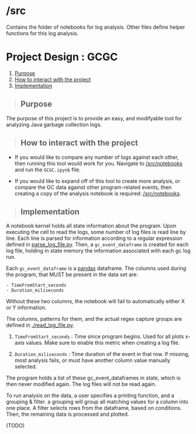 # /src
Contains the folder of notebooks for log analysis.
Other files define helper functions for this log analysis.

# Project Design : GCGC

1. [Purpose](#purpose)
2. [How to interact with the project](#how-to-interact-with-the-project)
3. [Implementation](#implementation)

> ## Purpose

The purpose of this project is to provide an easy, and modifyable tool for analyzing Java garbage collection logs. 


> ## How to interact with the project
- If you would like to compare any number of logs against each other, then running this tool would work for you. Navigate to [/src/notebooks](/src/notebooks) and run the `GCGC.ipynb` file.

- If you would like to expand off of this tool to create more analysis, or compare the GC data against other program-related events, then creating a copy of the analysis notebook is required: [/src/notebooks](/src/notebooks). 

> ## Implementation

A notebook kernel holds all state information about the program. Upon executing the cell to read the logs, some number of log files is read line by line. Each line is parsed for information according to a regular expression defined in [parse_log_file.py](parse_log_file.py). Then, a `gc_event_dataframe` is created for each log file, holding in state memory the information associated with each gc log run.

Each `gc_event_dataframe` is a [pandas](https://pandas.pydata.org) dataframe.
The columns used during the program, that MUST be present in the data set are:

    - TimeFromStart_seconds
    - Duration_miliseconds

Without these two columns, the notebook will fail to automatically either X or Y information. 

The columns, patterns for them, and the actual regex capture groups are defined in [./read_log_file.py](read_log_file.py).
1. `TimeFromStart_seconds` : Time since program begins. Used for all plots x-axis values. Make sure to enable this metric when creating a log file.

2. `Duration_miliseconds` : Time duration of the event in that row. If missing, most analysis fails, or must have another column value manually selected. 

The program holds a list of these gc_event_dataframes in state, which is then never modified again. The log files will not be read again.

To run analysis on the data, a user specifies a printing function, and a grouping & filter.
a grouping will group all matching values for a column into one place. A filter selects rows from the dataframe, based on conditions. Then, the remaining data is processed and plotted.

(TODO)